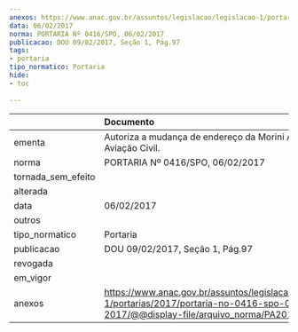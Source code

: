 ```yaml
---
anexos: https://www.anac.gov.br/assuntos/legislacao/legislacao-1/portarias/2017/portaria-no-0416-spo-06-02-2017/@@display-file/arquivo_norma/PA2017-0416.pdf
data: 06/02/2017
norma: PORTARIA Nº 0416/SPO, 06/02/2017
publicacao: DOU 09/02/2017, Seção 1, Pág.97
tags:
- portaria
tipo_normatico: Portaria
hide: 
- toc 
 
---
```


|                    | Documento                                                                                                                                            |
|:-------------------|:-----------------------------------------------------------------------------------------------------------------------------------------------------|
| ementa             | Autoriza a mudança de endereço da Morini Air Escola de Aviação Civil.                                                                                |
| norma              | PORTARIA Nº 0416/SPO, 06/02/2017                                                                                                                     |
| tornada_sem_efeito |                                                                                                                                                      |
| alterada           |                                                                                                                                                      |
| data               | 06/02/2017                                                                                                                                           |
| outros             |                                                                                                                                                      |
| tipo_normatico     | Portaria                                                                                                                                             |
| publicacao         | DOU 09/02/2017, Seção 1, Pág.97                                                                                                                      |
| revogada           |                                                                                                                                                      |
| em_vigor           |                                                                                                                                                      |
| anexos             | https://www.anac.gov.br/assuntos/legislacao/legislacao-1/portarias/2017/portaria-no-0416-spo-06-02-2017/@@display-file/arquivo_norma/PA2017-0416.pdf |